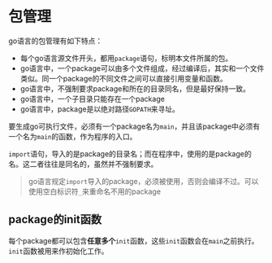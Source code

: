 # 包管理

go语言的包管理有如下特点：

+ 每个go语言源文件开头，都用`package`语句，标明本文件所属的包。
+ go语言中，一个package可以由多个文件组成，经过编译后，其实和一个文件类似。同一个package的不同文件之间可以直接引用变量和函数。
+ go语言中，不强制要求package和所在的目录同名，但是最好保持一致。
+ go语言中，一个子目录只能存在一个package
+ go语言中，package是以绝对路径`GOPATH`来寻址。 

要生成go可执行文件，必须有一个package名为`main`，并且该package中必须有一个名为`main`的函数，作为程序的入口。

`import`语句，导入的是package的目录名；而在程序中，使用的是package的名。这二者往往是同名的，虽然并不强制要求。

> go语言规定`import`导入的package，必须被使用，否则会编译不过。可以使用空白标识符`_`来重命名不用的package

## package的init函数

每个package都可以包含**任意多个**`init`函数，这些`init`函数会在`main`之前执行。`init`函数被用来作初始化工作。

